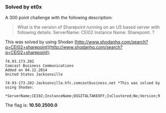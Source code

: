 ### Solved by et0x

A 300 point challenge with the following description: 

> What is the version of Sharepoint running on an US based server with following details:
> ServerName: CEI02 
> Instance Name: Sharepoint. ?

This was solved by using Shodan [http://www.shodanhq.com/search?q=CEI02+sharepoint](http://www.shodanhq.com/search?q=CEI02+sharepoint): 

```
74.93.173.202
Comcast Business Communications
Added on 04.12.2014
United States Jacksonville

74-93-173-202-Jacksonville.hfc.comcastbusiness.net *This was solved by using Shodan:

*ServerName;CEI02;InstanceName;DIGITALTAKEOFF;IsClustered;No;Version;9.00.5000.00;tcp;49866;np;\\CEI02\pipe\MSSQL$DIGITALTAKEOFF\sql\query;;ServerName;CEI02;InstanceName;SBSMONITORING;IsClustered;No;Version;10.50.2500.0;;ServerName;CEI02;InstanceName;SHAREPOINT;IsClustered;No;Version;10.50.2500.0;;
```

The flag is: **10.50.2500.0**

